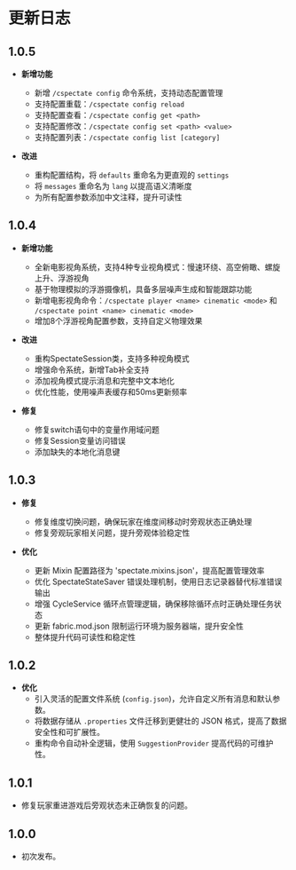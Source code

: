 # 更新日志

## 1.0.5
- **新增功能**
  - 新增 `/cspectate config` 命令系统，支持动态配置管理
  - 支持配置重载：`/cspectate config reload`
  - 支持配置查看：`/cspectate config get <path>`
  - 支持配置修改：`/cspectate config set <path> <value>`
  - 支持配置列表：`/cspectate config list [category]`

- **改进**
  - 重构配置结构，将 `defaults` 重命名为更直观的 `settings`
  - 将 `messages` 重命名为 `lang` 以提高语义清晰度
  - 为所有配置参数添加中文注释，提升可读性

## 1.0.4
- **新增功能**
  - 全新电影视角系统，支持4种专业视角模式：慢速环绕、高空俯瞰、螺旋上升、浮游视角
  - 基于物理模拟的浮游摄像机，具备多层噪声生成和智能跟踪功能
  - 新增电影视角命令：`/cspectate player <name> cinematic <mode>` 和 `/cspectate point <name> cinematic <mode>`
  - 增加8个浮游视角配置参数，支持自定义物理效果

- **改进**
  - 重构SpectateSession类，支持多种视角模式
  - 增强命令系统，新增Tab补全支持
  - 添加视角模式提示消息和完整中文本地化
  - 优化性能，使用噪声表缓存和50ms更新频率

- **修复**
  - 修复switch语句中的变量作用域问题
  - 修复Session变量访问错误
  - 添加缺失的本地化消息键

## 1.0.3
- **修复**
  - 修复维度切换问题，确保玩家在维度间移动时旁观状态正确处理
  - 修复旁观玩家相关问题，提升旁观体验稳定性

- **优化**
  - 更新 Mixin 配置路径为 'spectate.mixins.json'，提高配置管理效率
  - 优化 SpectateStateSaver 错误处理机制，使用日志记录器替代标准错误输出
  - 增强 CycleService 循环点管理逻辑，确保移除循环点时正确处理任务状态
  - 更新 fabric.mod.json 限制运行环境为服务器端，提升安全性
  - 整体提升代码可读性和稳定性

## 1.0.2
- **优化**
  - 引入灵活的配置文件系统 (`config.json`)，允许自定义所有消息和默认参数。
  - 将数据存储从 `.properties` 文件迁移到更健壮的 JSON 格式，提高了数据安全性和可扩展性。
  - 重构命令自动补全逻辑，使用 `SuggestionProvider` 提高代码的可维护性。

## 1.0.1
- 修复玩家重进游戏后旁观状态未正确恢复的问题。

## 1.0.0
- 初次发布。
